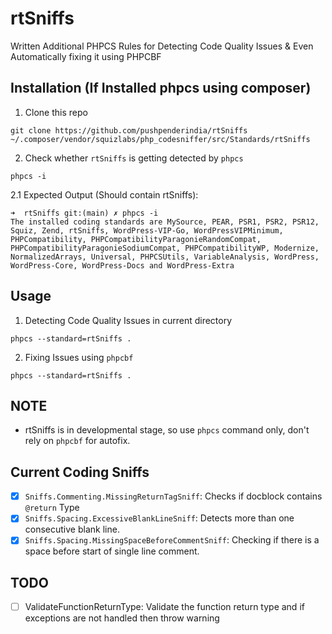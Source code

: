 # rtSniffs
Written Additional PHPCS Rules for Detecting Code Quality Issues &amp; Even Automatically fixing it using PHPCBF

## Installation (If Installed phpcs using composer)
1. Clone this repo
```
git clone https://github.com/pushpenderindia/rtSniffs ~/.composer/vendor/squizlabs/php_codesniffer/src/Standards/rtSniffs 
```
2. Check whether `rtSniffs` is getting detected by `phpcs`
```
phpcs -i
```
2.1 Expected Output (Should contain rtSniffs):
```
➜  rtSniffs git:(main) ✗ phpcs -i
The installed coding standards are MySource, PEAR, PSR1, PSR2, PSR12, Squiz, Zend, rtSniffs, WordPress-VIP-Go, WordPressVIPMinimum, PHPCompatibility, PHPCompatibilityParagonieRandomCompat, PHPCompatibilityParagonieSodiumCompat, PHPCompatibilityWP, Modernize, NormalizedArrays, Universal, PHPCSUtils, VariableAnalysis, WordPress, WordPress-Core, WordPress-Docs and WordPress-Extra
```

## Usage
1. Detecting Code Quality Issues in current directory
```
phpcs --standard=rtSniffs .
```
2. Fixing Issues using `phpcbf`
```
phpcs --standard=rtSniffs .
```

## NOTE
- rtSniffs is in developmental stage, so use `phpcs` command only, don't rely on `phpcbf` for autofix.

## Current Coding Sniffs 
- [X] `Sniffs.Commenting.MissingReturnTagSniff`: Checks if docblock contains `@return` Type
- [X] `Sniffs.Spacing.ExcessiveBlankLineSniff`: Detects more than one consecutive blank line.
- [X] `Sniffs.Spacing.MissingSpaceBeforeCommentSniff`: Checking if there is a space before start of single line comment.

## TODO
- [ ] ValidateFunctionReturnType: Validate the function return type and if exceptions are not handled then throw warning
